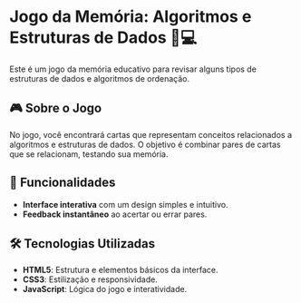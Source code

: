 # Jogo da Memória: Algoritmos e Estruturas de Dados 🧠💻

Este é um jogo da memória educativo para revisar alguns tipos de estruturas de dados e algoritmos de ordenação.

## 🎮 Sobre o Jogo

No jogo, você encontrará cartas que representam conceitos relacionados a algoritmos e estruturas de dados. O objetivo é combinar pares de cartas que se relacionam, testando sua memória.

## 🚀 Funcionalidades

- **Interface interativa** com um design simples e intuitivo.
- **Feedback instantâneo** ao acertar ou errar pares.

## 🛠️ Tecnologias Utilizadas

- **HTML5**: Estrutura e elementos básicos da interface.
- **CSS3**: Estilização e responsividade.
- **JavaScript**: Lógica do jogo e interatividade.

